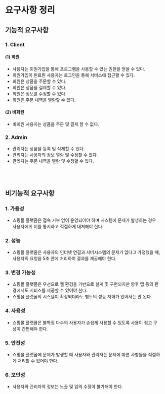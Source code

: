 # 요구사항 정리

## 기능적 요구사항

### 1. Client

#### (1) 회원

-   사용자는 회원가입을 통해 프로그램을 사용할 수 있는 권한을 얻을 수 있다.
-   회원가입이 완료된 사용자는 로그인을 통해 서비스에 접근할 수 있다.
-   회원은 상품을 주문할 수 있다.
-   회원은 상품을 결제할 수 있다.
-   회원은 정보를 수정할 수 있다.
-   회원은 주문 내역을 열람할 수 있다.

#### (2) 비회원

-   비회원 사용자는 상품을 주문 및 결제 할 수 없다.

### 2. Admin

-   관리자는 상품을 등록 및 삭제할 수 있다.
-   관리자는 사용자의 정보 열람 및 수정할 수 있다.
-   관리자는 주문 내역을 열람 및 수정할 수 있다.

<br />
<br />

## 비기능적 요구사항

### 1. 가용성

-   쇼핑몰 플랫폼은 접속 거부 없이 운영되어야 하며 시스템에 문제가 발생하는 경우 사용자에게 이를 통지하고 적절하게 대처해야 한다.

### 2. 성능

-   쇼핑몰 플랫폼은 사용자의 인터넷 연결과 서버시스템의 문제가 없다고 가정했을 때, 사용자의 요청을 5초 안에 처리하여 결과를 제공해야 한다.

### 3. 변경 가능성

-   쇼핑몰 플랫폼은 우선으로 웹 환경을 기반으로 설계 및 구현되지만 향후 앱 등의 환경에서도 서비스를 제공할 수 있어야 한다.
-   쇼핑몰 플랫폼의 시스템이 확장되더라도 별도의 성능 저하가 있어서는 안 된다.

### 4. 사용성

-   쇼핑몰 플랫폼은 불특정 다수의 사용자가 손쉽게 사용할 수 있도록 사용이 쉽고 구성이 간편해야 한다.

### 5. 안전성

-   쇼핑몰 플랫폼에 문제가 발생할 때 사용자와 관리자는 문제에 따른 사항들을 적절하게 처리할 수 있어야 한다.

### 6. 보안성

-   사용자와 관리자의 정보는 노출 및 임의 수정이 불가해야 한다.
